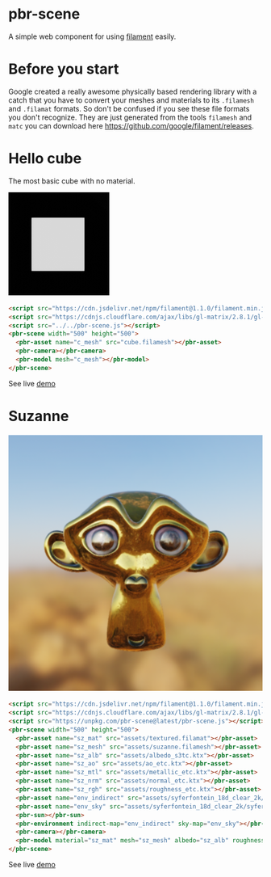 # pbr-scene

A simple web component for using [filament](https://github.com/google/filament/) easily.

# Before you start

Google created a really awesome physically based rendering library with a catch that you have to convert your meshes and materials to its `.filamesh` and `.filamat` formats. So don't be confused if you see these file formats you don't recognize. They are just generated from the tools `filamesh` and `matc` you can download here https://github.com/google/filament/releases.

# Hello cube

The most basic cube with no material.

![no material cube](cube.png)

```html
<script src="https://cdn.jsdelivr.net/npm/filament@1.1.0/filament.min.js"></script>
<script src="https://cdnjs.cloudflare.com/ajax/libs/gl-matrix/2.8.1/gl-matrix-min.js"></script>
<script src="../../pbr-scene.js"></script>
<pbr-scene width="500" height="500">
  <pbr-asset name="c_mesh" src="cube.filamesh"></pbr-asset>
  <pbr-camera></pbr-camera>
  <pbr-model mesh="c_mesh"></pbr-model>
</pbr-scene>
```

See live [demo](https://richardanaya.github.io/pbr-scene/examples/cube/index.html)

# Suzanne

![pbr rendered suzanne](suzanne.png)

```html
<script src="https://cdn.jsdelivr.net/npm/filament@1.1.0/filament.min.js"></script>
<script src="https://cdnjs.cloudflare.com/ajax/libs/gl-matrix/2.8.1/gl-matrix-min.js"></script>
<script src="https://unpkg.com/pbr-scene@latest/pbr-scene.js"></script>
<pbr-scene width="500" height="500">
  <pbr-asset name="sz_mat" src="assets/textured.filamat"></pbr-asset>
  <pbr-asset name="sz_mesh" src="assets/suzanne.filamesh"></pbr-asset>
  <pbr-asset name="sz_alb" src="assets/albedo_s3tc.ktx"></pbr-asset>
  <pbr-asset name="sz_ao" src="assets/ao_etc.ktx"></pbr-asset>
  <pbr-asset name="sz_mtl" src="assets/metallic_etc.ktx"></pbr-asset>
  <pbr-asset name="sz_nrm" src="assets/normal_etc.ktx"></pbr-asset>
  <pbr-asset name="sz_rgh" src="assets/roughness_etc.ktx"></pbr-asset>
  <pbr-asset name="env_indirect" src="assets/syferfontein_18d_clear_2k/syferfontein_18d_clear_2k_ibl_s3tc.ktx"></pbr-asset>
  <pbr-asset name="env_sky" src="assets/syferfontein_18d_clear_2k/syferfontein_18d_clear_2k_skybox.ktx"></pbr-asset>
  <pbr-sun></pbr-sun>
  <pbr-environment indirect-map="env_indirect" sky-map="env_sky"></pbr-environment>
  <pbr-camera></pbr-camera>
  <pbr-model material="sz_mat" mesh="sz_mesh" albedo="sz_alb" roughness="sz_rgh" normal="sz_nrm" metallic="sz_mtl" ao="sz_ao"></pbr-model>
</pbr-scene>
```

See live [demo](https://richardanaya.github.io/pbr-scene/examples/suzanne/index.html)
